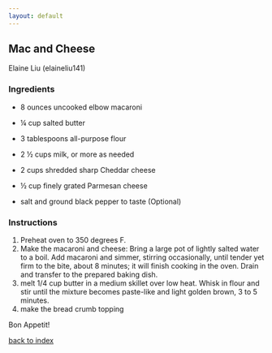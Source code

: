 ```yaml
---
layout: default
---
```




## Mac and Cheese
Elaine Liu (elaineliu141)


### Ingredients
- 8 ounces uncooked elbow macaroni
- ¼ cup salted butter

- 3 tablespoons all-purpose flour

- 2 ½ cups milk, or more as needed

- 2 cups shredded sharp Cheddar cheese

- ½ cup finely grated Parmesan cheese

- salt and ground black pepper to taste (Optional)

### Instructions
1. Preheat oven to 350 degrees F.
2. Make the macaroni and cheese: Bring a large pot of lightly salted water to a boil. Add macaroni and simmer, stirring occasionally, until tender yet firm to the bite, about 8 minutes; it will finish cooking in the oven. Drain and transfer to the prepared baking dish.
3. melt 1/4 cup butter in a medium skillet over low heat. Whisk in flour and stir until the mixture becomes paste-like and light golden brown, 3 to 5 minutes.
4. make the bread crumb topping

Bon Appetit!

<!--
Keep this link to return to the index
-->
[back to index](../)